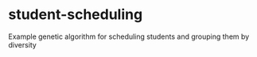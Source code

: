 # student-scheduling
Example genetic algorithm for scheduling students and grouping them by diversity
